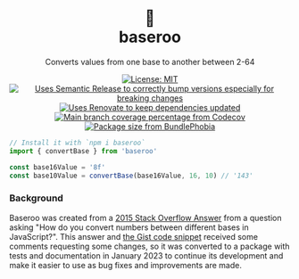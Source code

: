 <div align="center">
  <h1>🦘</br>baseroo</h1>
	<p>Converts values from one base to another between 2-64</p>
	<a href="https://opensource.org/licenses/MIT"><img src="https://img.shields.io/badge/License-MIT-d9207b.svg" alt="License: MIT"></a>
	<a href="https://github.com/semantic-release/semantic-release"><img src="https://camo.githubusercontent.com/59c84e3731ad0a45312b47b1546b0972ac4389ea/68747470733a2f2f696d672e736869656c64732e696f2f62616467652f2532302532302546302539462539332541362546302539462539412538302d73656d616e7469632d2d72656c656173652d6531303037392e737667" alt="Uses Semantic Release to correctly bump versions especially for breaking changes"></a>
	<a href="https://renovatebot.com/"><img src="https://img.shields.io/badge/%F0%9F%94%84%F0%9F%A4%96%20-renovate%20bot-d9207b.svg" alt="Uses Renovate to keep dependencies updated"></a>
	<a href="https://codecov.io/gh/ryansmith94/baseroo"><img alt="Main branch coverage percentage from Codecov" src="https://codecov.io/gh/ryansmith94/baseroo/branch/main/graph/badge.svg" /></a>
	<a href="https://bundlephobia.com/result?p=baseroo"><img alt="Package size from BundlePhobia" src="https://img.shields.io/bundlephobia/minzip/baseroo.svg" /></a>
	<div>
	</div>
</div>

```ts
// Install it with `npm i baseroo`
import { convertBase } from 'baseroo'

const base16Value = '8f'
const base10Value = convertBase(base16Value, 16, 10) // '143'
```

### Background

Baseroo was created from a [2015 Stack Overflow Answer](https://stackoverflow.com/a/32480941/1221906) from a question asking "How do you convert numbers between different bases in JavaScript?". This answer and [the Gist code snippet](https://gist.github.com/ryansmith94/91d7fd30710264affeb9) received some comments requesting some changes, so it was converted to a package with tests and documentation in January 2023 to continue its development and make it easier to use as bug fixes and improvements are made.
